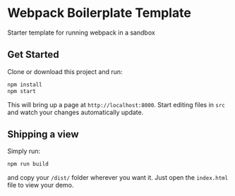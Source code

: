 # Webpack Boilerplate Template

Starter template for running webpack in a sandbox

## Get Started

Clone or download this project and run:

```sh
npm install
npm start
```

This will bring up a page at `http://localhost:8000`.  Start editing files in `src` and watch your changes automatically update.

## Shipping a view

Simply run:

```sh
npm run build
```

and copy your `/dist/` folder wherever you want it.  Just open the `index.html` file to view your demo.